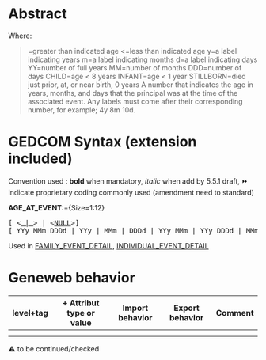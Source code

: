 ﻿# Abstract
Where:
>=greater than indicated age
<=less than indicated age
y=a label indicating years
m=a label indicating months
d=a label indicating days
YY=number of full years
MM=number of months
DDD=number of days
CHILD=age < 8 years
INFANT=age < 1 year
STILLBORN=died just prior, at, or near birth, 0 years
A number that indicates the age in years, months, and days that the principal was at the time of the
associated event. Any labels must come after their corresponding number, for example; 4y 8m 10d.


# GEDCOM Syntax (extension included)
Convention used : **bold** when mandatory, _italic_ when add by 5.5.1 draft, &#x23E9; indicate proprietary coding commonly used (amendment need to standard)<br />

**AGE_AT_EVENT**:={Size=1:12}
<pre>
[ &lt;<a href=Ged. | .md> | </a>&gt; | &lt;<a href=Ged.NULL.md>NULL</a>&gt;]
[ YYy MMm DDDd | YYy | MMm | DDDd | YYy MMm | YYy DDDd | MMm DDDd | CHILD | INFANT | STILLBORN ]
</pre>
Used in <a href=Ged.FAMILY_EVENT_DETAIL.md>FAMILY_EVENT_DETAIL</a>, <a href=Ged.INDIVIDUAL_EVENT_DETAIL.md>INDIVIDUAL_EVENT_DETAIL</a><br />

# Geneweb behavior

level+tag  | + Attribut type or value | Import behavior | Export behavior  | Comment 
---------- | ------------- | :---------------: | :-----------------:| -----------
  |  | | |
  |  | | |

:warning: to be continued/checked

